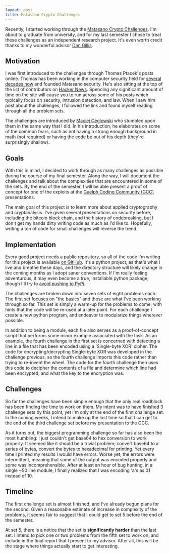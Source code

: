 ```yaml
---
layout: post 
title: Matasano Crypto Challenges
---
```


Recently, I started working through the [Matasano Crypto Challenges][1].
I'm about to graduate from university, and for my last semester I chose to
treat these challenges as an independent research project. It's even worth
credit thanks to my wonderful advisor [Dan Gillis][2].

Motivation
---

I was first introduced to the challenges through Thomas Ptacek's posts online.
Thomas has been working in the computer security field for [several decades
now][3] and founded Matasano security. He's also sitting at the top of the list
of contributors on [Hacker News][4]. Spending any significant amount of time on
the site will cause you to run across some of his posts which typically focus
on security, intrusion detection, and law. When I saw him post about the
challenges, I followed the link and found myself reading through all the
problem sets. 

The challenges are introduced by [Maciej Ceglowski][5] who stumbled upon them
in the same way that I did. In his introduction, he elaborates on some of the
common fears, such as not having a strong enough background in math (not
required) or having the code be out of his depth (they're surprisingly
shallow).

Goals
---

With this in mind, I decided to work through as many challenges as possible
during the course of my final semester. Along the way, I will document the
challenges and talk about the complexities that are encountered in some of the
sets. By the end of the semester, I will be able present a proof of concept for
one of the exploits at the [Guelph Coding Community (GCC)][6] presentations.

The main goal of this project is to learn more about applied cryptography and
cryptanalysis. I've given several presentations on security before, including
the bitcoin block chain, and the history of codebreaking, but I don't get my
hands dirty writing code as much as I'd like to. Hopefully, writing a ton of
code for small challenges will reverse the trend.

Implementation
---

Every good project needs a public repository, so all of the code I'm writing
for this project is available [on GitHub][7]. It's a python project, as
that's what I live and breathe these days, and the directory structure will
likely change in the coming months as I adopt saner conventions. If I'm really
feeling adventurous, it may even become a true, installable python package;
though I'll try to [avoid pushing to PyPi][8]. 

The challenges are broken down into seven sets of eight problems each. The
first set focuses on "the basics" and those are what I've been working through
so far. This set is simply a warm-up for the problems to come; with hints that
the code will be re-used at a later point. For each challenge I create a new
python program, and endeavor to modularize things wherever possible.

In addition to being a module, each file also serves as a proof-of-concept
script that performs some minor example associated with the task. As an
example, the fourth challenge in the first set is concerned with detecting a
line in a file that has been encoded using a 'Single-byte XOR' cipher. The code
for encrypting/decrypting Single-byte XOR was developed in the challenge
previous, so the fourth challenge imports this code rather than trying to
re-invent the wheel. The code for the fourth challenge then uses this code to
decipher the contents of a file and determine which line had been encrypted,
and what the key to the encryption was.

Challenges
---

So far the challenges have been simple enough that the only real roadblock has
been finding the time to work on them. My intent was to have finished 3
challenge sets by this point, yet I'm only at the end of the first challenge
set. In the coming weeks, I intend to make up the lost time so that I can get
to the end of the third challenge set before my presentation to the GCC.

As it turns out, the biggest programming challenge so far has also been the
most humbling: I just couldn't get base64 to hex conversion to work properly.
It seemed like it should be a trivial problem; convert base64 to a series of
bytes, convert the bytes to hexadecimal for printing. Yet every time I printed
my results I would have errors. Worse yet, the errors were intermittent,
meaning that some of the output was encoded properly and some was
incomprehensible. After at least an hour of bug hunting, in a single ~50 line
module, I finally realized that I was encoding 'a's as 01 instead of 10.

Timeline
---

The first challenge set is almost finished, and I've already begun plans for
the second. Given a reasonable estimate of increase in complexity of the
problems, it seems fair to suggest that I could get to set 5 before the end of
the semester.

At set 5, there is a notice that the set is __significantly harder__ than the
last set. I intend to pick one or two problems from the fifth set to work on,
and include in the final report that I present to my advisor. After all, this
will be the stage where things actually start to get interesting.

[1]: http://cryptopals.com "Matasano Crypto Challenges"
[2]: https://danielgillis.wordpress.com/ "Dr. Daniel Gillis on WordPress"
[3]: https://www.linkedin.com/in/thomasptacek "Thomas Ptacek | LinkedIn"
[4]: https://news.ycombinator.com/leaders "Leaders | Hacker News"
[5]: https://blog.pinboard.in/2013/04/the_matasano_crypto_challenges/
[6]: https://www.facebook.com/groups/guelphcodingcommunity/ 
[7]: https://github.com/ryanwilsonperkin/matasano
[8]: http://blog.aclark.net/2012/05/23/a-simple-printer-of-nested-lists/
